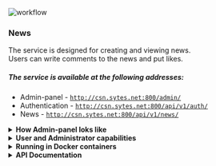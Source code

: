 ![workflow](https://github.com/imwisagist/Test_for_ITFOX/actions/workflows/main.yml/badge.svg)

### News
The service is designed for creating and viewing news. <br>
Users can write comments to the news and put likes.

##### The service is available at the following addresses:
- Admin-panel - [`http://csn.sytes.net:800/admin/`](http://csn.sytes.net:800/admin/)
- Authentication - [`http://csn.sytes.net:800/api/v1/auth/`](http://csn.sytes.net:800/api/v1/auth/)
- News - [`http://csn.sytes.net:800/api/v1/news/`](http://csn.sytes.net:800/api/v1/news/)

<details>
<summary><strong>How Admin-panel loks like</strong></summary>
<br>

![screenshot](https://github.com/imwisagist/Test_for_ITFOX/blob/main/images/admin1.png?raw=true)

![screenshot](https://github.com/imwisagist/Test_for_ITFOX/blob/main/images/admin2.png?raw=true)

![screenshot](https://github.com/imwisagist/Test_for_ITFOX/blob/main/images/admin3.png?raw=true)

![screenshot](https://github.com/imwisagist/Test_for_ITFOX/blob/main/images/admin4.png?raw=true)

</details>

<details>
<summary><strong>User and Administrator capabilities</strong></summary>
<br>

#### What authorized users can do
- Perform authentication under your username and password.
- View a list of all news, individual news.
- Create/edit/delete your own news.
- View/write comments on all the news.
- Create/delete your comments and delete comments on your news.
- Create/delete your own likes.
- View the number of comments and likes to any news.
- Watch the ten latest comments on any news.

#### What can an administrator do
The administrator has all the rights of an authorized user.
Also, he can:
- Edit/delete any news.
- Edit/delete any comments.
- Edit/Delete/create users.
- Delete/like on behalf of any user.
- Create/edit/delete tokens for any users.

</details>

<details>
<summary><strong>Running in Docker containers</strong></summary>
<br>

- Cloning a remote repository.
- There is a .env file in the /infra directory, with environment variables, ready to use,
edit it at your discretion if required.
- Building and deploying containers.
```bash
git clone https://github.com/Imwisagist/Test_for_ITFOX.git && cd infra && bash deploy.sh
```
- The standard Django admin panel is available at [`http://localhost/admin/`](http://localhost/admin/)
<br> The login data is specified in the .env file (the superuser is created automatically at the stage of applying migrations)
- Authentication Endpoint [`http://localhost/api/v1/auth/`](http://localhost/api/v1/auth/)
<br> To get a token, send a POST request with 2 parameters in the body username and password
<br> Create a user in the admin panel or use the data from the .env file
- News Endpoint [`http://localhost/api/v1/news/`](http://localhost/api/v1/news/)
- Details on endpoints are in the documentation below
</details>

<details>
<summary><strong>API Documentation</strong></summary>
<br>

**`POST` | Getting an authentication token: `http://localhost/api/v1/auth/`**

Request:
```
{
    "username": "imwisagist",
    "password": "qazxswedc"
}
```
Response:
```
{
    "token": "bc1cc7d433ce6293911731113aeb03d6ac263b73"
}
```

**`GET` | Getting the news list: `http://localhost/api/v1/news/`**

Response:
```
{
    "count": 12,
    "next": "http://localhost/api/v1/news/?limit=10&offset=10",
    "previous": null,
    "results": [
        {
            "id": 1,
            "pub_date": "2023-07-04",
            "title": "gfhfghgf",
            "text": "hfghgfhfg",
            "author": "imwisagist",
            "likes_count": 0,
            "comments_count": 1,
            "ten_latest_comments": [
                "last"
            ]
        },
        {
            "id": 2,
            "pub_date": "2023-07-04",
            "title": "hgfhfgh",
            "text": "fghfghfgh",
            "author": "imwisagist",
            "likes_count": 1,
            "comments_count": 0,
            "ten_latest_comments": []
        },
        ....
    ]
}
```

**`POST` | Creating news: `http://localhost/api/v1/news/`**

Request:
```
{
    "title": "Great news",
    "text": "The war is over."
}
```
Response:
```
{
    "id": 13,
    "pub_date": "2023-07-04",
    "title": "Great news",
    "text": "The war is over.",
    "author": "imwisagist",
    "likes_count": 0,
    "comments_count": 0,
    "ten_latest_comments": []
}
```

**`GET` | Getting a separate news item: `http://localhost/api/v1/news/<news_id>/`**

Response:
```
{
    "id": 13,
    "pub_date": "2023-07-04",
    "title": "Great news",
    "text": "The war is over.",
    "author": "imwisagist",
    "likes_count": 0,
    "comments_count": 0,
    "ten_latest_comments": []
}
```

**`PUT` | Updating News: `http://localhost/api/v1/news/<news_id>/`**

Request:
```
{
    "title": "Great news",
    "text": "Finally! The war is over."
}
```
Response:
```
{
    "id": 13,
    "pub_date": "2023-07-04",
    "title": "Great news",
    "text": "Finally! The war is over.",
    "author": "imwisagist",
    "likes_count": 0,
    "comments_count": 0,
    "ten_latest_comments": []
}
```

**`DELETE` | Deleting news: `http://localhost/api/v1/news/<news_id>/`**

Response:
```
{
    204 No Content
}
```

**`GET` | Getting comments: `http://localhost/api/v1/news/<news_id>/comments/`**

Response:
```
{
    "count": 0,
    "next": null,
    "previous": null,
    "results": []
}
```

**`POST` | Creating a comment: `http://localhost/api/v1/news/<news_id>/comments/`**

Request:
```
{
    "text": "Finally! The war is over."
}
```
Response:
```
{
    "id": 17,
    "pub_date": "2023-07-04",
    "text": "Finally! The war is over.",
    "news": 14,
    "author": "imwisagist"
}
```

**`GET` | Getting a comment: `http://localhost/api/v1/news/<news_id>/comments/<comments_id>/`**

Response:
```
{
    "id": 17,
    "pub_date": "2023-07-04",
    "text": "Finally! The war is over.",
    "news": 14,
    "author": "imwisagist"
}
```

**`PUT` | Editing a comment: `http://localhost/api/v1/news/<news_id>/comments/<comments_id>/`**

Request:
```
{
    "text": "The war is over."
}
```
Response:
```
{
    "id": 15,
    "pub_date": "2023-07-04",
    "text": "The war is over.",
    "news": 14,
    "author": "imwisagist"
}
```

**`DELETE` | Deleting a comment: `http://localhost/api/v1/news/<news_id>/comments/<comments_id>/`**

Response:
```
{
    204 No Content
}
```

**`POST` | Like the news: `http://localhost/api/v1/news/<news_id>/like/`**

Response:
```
{
    201 Created
}
```

**`DELETE` | Remove your like from the news: `http://localhost/api/v1/news/<news_id>/like/`**

Response:
```
{
    204 No Content
}
```
</details>
